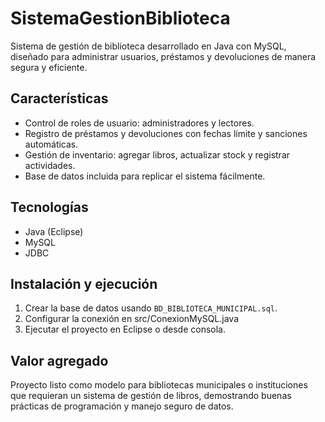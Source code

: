 # SistemaGestionBiblioteca

Sistema de gestión de biblioteca desarrollado en Java con MySQL, diseñado para administrar usuarios, préstamos y devoluciones de manera segura y eficiente.

## Características
- Control de roles de usuario: administradores y lectores.
- Registro de préstamos y devoluciones con fechas límite y sanciones automáticas.
- Gestión de inventario: agregar libros, actualizar stock y registrar actividades.
- Base de datos incluida para replicar el sistema fácilmente.

## Tecnologías
- Java (Eclipse)
- MySQL
- JDBC

## Instalación y ejecución
1. Crear la base de datos usando `BD_BIBLIOTECA_MUNICIPAL.sql`.
2. Configurar la conexión en src/ConexionMySQL.java
3. Ejecutar el proyecto en Eclipse o desde consola.

## Valor agregado
Proyecto listo como modelo para bibliotecas municipales o instituciones que requieran un sistema de gestión de libros, demostrando buenas prácticas de programación y manejo seguro de datos.
